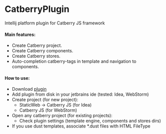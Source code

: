 # CatberryPlugin
Intellij platform plugin for Catberry JS framework

#### Main features:
* Create Catberry project.
* Create Catberry components.
* Create Catberry stores.
* Auto-completion catberry-tags in template and navigation to components.

#### How to use:
* Download [plugin](https://yadi.sk/d/Ws4bwFAjq3oxN)
* Add plugin from disk in your jetbrains ide (tested: Idea, WebStorm)
* Create project (for new project):
	* StaticWeb -> Catberry JS (for Idea)
	* Catberry JS (for WebStorm)
* Open any catberry project (for existing projects):
	* Check plugin settings (template engine, components and stores dirs)
* If you use dust templates, associate \*.dust files with HTML FileType
